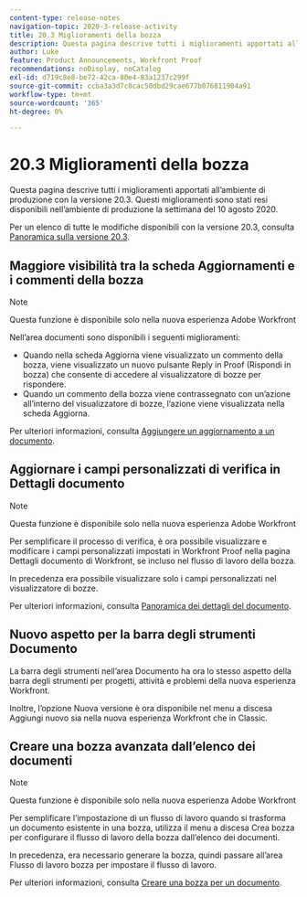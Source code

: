 ```yaml
---
content-type: release-notes
navigation-topic: 2020-3-release-activity
title: 20.3 Miglioramenti della bozza
description: Questa pagina descrive tutti i miglioramenti apportati all’ambiente di produzione con la versione 20.3. Questi miglioramenti sono stati resi disponibili nell’ambiente di produzione la settimana del 10 agosto 2020.
author: Luke
feature: Product Announcements, Workfront Proof
recommendations: noDisplay, noCatalog
exl-id: d719c8e8-be72-42ca-80e4-83a1237c299f
source-git-commit: ccba3a3d7c0cac50dbd29cae677b076811904a91
workflow-type: tm+mt
source-wordcount: '365'
ht-degree: 0%

---
```


# 20.3 Miglioramenti della bozza

Questa pagina descrive tutti i miglioramenti apportati all’ambiente di produzione con la versione 20.3. Questi miglioramenti sono stati resi disponibili nell’ambiente di produzione la settimana del 10 agosto 2020.

Per un elenco di tutte le modifiche disponibili con la versione 20.3, consulta [Panoramica sulla versione 20.3](../../../product-announcements/product-releases/20.3-release-activity/20.3-release-overview.md).

## Maggiore visibilità tra la scheda Aggiornamenti e i commenti della bozza

>[!NOTE]
>
>Questa funzione è disponibile solo nella nuova esperienza Adobe Workfront

Nell’area documenti sono disponibili i seguenti miglioramenti:

* Quando nella scheda Aggiorna viene visualizzato un commento della bozza, viene visualizzato un nuovo pulsante Reply in Proof (Rispondi in bozza) che consente di accedere al visualizzatore di bozze per rispondere.
* Quando un commento della bozza viene contrassegnato con un’azione all’interno del visualizzatore di bozze, l’azione viene visualizzata nella scheda Aggiorna.

Per ulteriori informazioni, consulta [Aggiungere un aggiornamento a un documento](../../../documents/managing-documents/add-update-documents.md).

## Aggiornare i campi personalizzati di verifica in Dettagli documento

>[!NOTE]
>
>Questa funzione è disponibile solo nella nuova esperienza Adobe Workfront

Per semplificare il processo di verifica, è ora possibile visualizzare e modificare i campi personalizzati impostati in Workfront Proof nella pagina Dettagli documento di Workfront, se incluso nel flusso di lavoro della bozza.

In precedenza era possibile visualizzare solo i campi personalizzati nel visualizzatore di bozze.

Per ulteriori informazioni, consulta [Panoramica dei dettagli del documento](../../../documents/managing-documents/document-details-overview.md).

## Nuovo aspetto per la barra degli strumenti Documento

La barra degli strumenti nell’area Documento ha ora lo stesso aspetto della barra degli strumenti per progetti, attività e problemi della nuova esperienza Workfront.

Inoltre, l’opzione Nuova versione è ora disponibile nel menu a discesa Aggiungi nuovo sia nella nuova esperienza Workfront che in Classic.

## Creare una bozza avanzata dall’elenco dei documenti

>[!NOTE]
>
>Questa funzione è disponibile solo nella nuova esperienza Adobe Workfront

Per semplificare l’impostazione di un flusso di lavoro quando si trasforma un documento esistente in una bozza, utilizza il menu a discesa Crea bozza per configurare il flusso di lavoro della bozza dall’elenco dei documenti.

In precedenza, era necessario generare la bozza, quindi passare all’area Flusso di lavoro bozza per impostare il flusso di lavoro.

Per ulteriori informazioni, consulta [Creare una bozza per un documento](../../../review-and-approve-work/proofing/creating-proofs-within-workfront/generate-proof-for-a-document.md).

